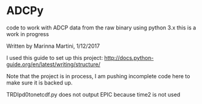 # ADCPy

code to work with ADCP data from the raw binary using python 3.x
this is a work in progress

Written by Marinna Martini, 1/12/2017

I used this guide to set up this project:
http://docs.python-guide.org/en/latest/writing/structure/

Note that the project is in process, I am pushing incomplete code here to make sure it is backed up.

TRDIpd0tonetcdf.py does not output EPIC because time2 is not used
